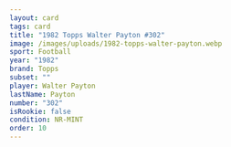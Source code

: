 ```yaml
---
layout: card
tags: card
title: "1982 Topps Walter Payton #302"
image: /images/uploads/1982-topps-walter-payton.webp
sport: Football
year: "1982"
brand: Topps
subset: ""
player: Walter Payton
lastName: Payton
number: "302"
isRookie: false
condition: NR-MINT
order: 10
---
```

